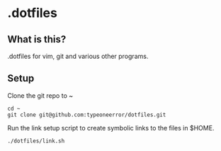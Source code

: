 # .dotfiles

## What is this?

.dotfiles for vim, git and various other programs.

## Setup

Clone the git repo to ~
    
    cd ~
    git clone git@github.com:typeoneerror/dotfiles.git

Run the link setup script to create symbolic links to the files in $HOME.

    ./dotfiles/link.sh
